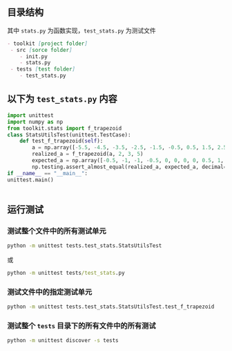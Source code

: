 ## 目录结构

其中 `stats.py` 为函数实现，`test_stats.py` 为测试文件

```markdown
- toolkit [project folder]
 - src [sorce folder]
 	- init.py
 	- stats.py
 - tests [test folder]
 	- test_stats.py
```

## 以下为 `test_stats.py` 内容

```python
import unittest
import numpy as np
from toolkit.stats import f_trapezoid
class StatsUtilsTest(unittest.TestCase):
    def test_f_trapezoid(self):
        a = np.array([-5.5, -4.5, -3.5, -2.5, -1.5, -0.5, 0.5, 1.5, 2.5, 3.5, 4.5, 5.5])
        realized_a = f_trapezoid(a, 2, 3, 5)
        expected_a = np.array([-0.5, -1, -1, -0.5, 0, 0, 0, 0, 0.5, 1, 1, 0.5])
        np.testing.assert_almost_equal(realized_a, expected_a, decimal=7)
if __name__ == "__main__":
unittest.main()
        
```

## 运行测试

### 测试整个文件中的所有测试单元

```cmd
python -m unittest tests.test_stats.StatsUtilsTest
```

或

```cmd
python -m unittest tests/test_stats.py
```

### 测试文件中的指定测试单元

```cmd
python -m unittest tests.test_stats.StatsUtilsTest.test_f_trapezoid
```

### 测试整个 `tests` 目录下的所有文件中的所有测试

```cmd
python -m unittest discover -s tests
```

